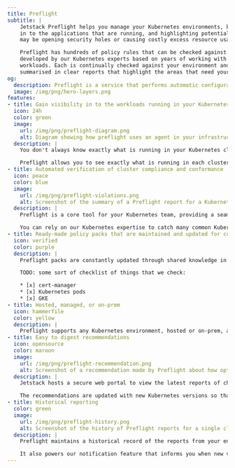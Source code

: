 ```yaml
---
title: Preflight
subtitle: |
    Jetstack Preflight helps you manage your Kubernetes environments, by giving you visibility
    in to the applications that are running, and highlighting potential mis-configurations that
    may be opening security holes or causing costly excess resource usage.

    Preflight has hundreds of policy rules that can be checked against your environment, all
    developed by our Kubernetes experts based on years of working with critical production
    workloads. Each is continually checked against your environment and the results are
    summarised in clear reports that highlight the areas that need your attention.
og:
  description: Preflight is a service that performs automatic configuration checks on your Kubernetes infrastructure.
  image: /img/png/hero-layers.png
features:
- title: Gain visibility in to the workloads running in your Kubernetes environments
  icon: 24h
  color: green
  image:
    url: /img/png/preflight-diagram.png
    alt: Diagram showing how preflight uses an agent in your infrastructure to report data to the Preflight SaaS for analysis and reporting
  description: |
    You don't always know exactly what is running in your Kubernetes clusters, either because developers may have deployed things that you don't know about, or because configuration changes have left applications running that everyone thinks have been removed.

    Preflight allows you to see exactly what is running in each cluster without requiring you to pre-approve every change or specific tools to deploy the clusters or their applications. Preflight will also highlight anything that is particularly high risk because of configuration problems, whether that is potential security holes or excess resource usage.
- title: Automated verification of cluster compliance and conformance
  icon: peace
  color: blue
  image:
    url: /img/png/preflight-violations.png
    alt: Screenshot of the summary of a Preflight report for a Kubernetes cluster
  description: |
    Preflight is a core tool for your Kubernetes team, providing a seamless compliance checker so that your business can move quickly on improving your Infrastructure, whilst having the confidence that it meets the highest standards of best practice.

    You can rely on our Kubernetes expertise to catch many common Kubernetes errors.
- title: Ready-made policy packs that are maintained and updated for common cloud native Architecture and patterns
  icon: verified
  color: purple
  description: |
    Preflight packs are constantly updated through shared knowledge in Jetstack, meaning they are always covering the latest developments in upstream technologies and cloud infrastructure.

    TODO: some sort of checklist of things that we check:

    * [x] cert-manager
    * [x] Kubernetes pods
    * [x] GKE
- title: Hosted, managed, or on-prem
  icon: hammerfile
  color: yellow
  description: |
    Preflight supports any Kubernetes environment, hosted or on-prem, and can be used when you have a heterogeneous environment. There are policy packs that check specific rules for each environment so that you be sure that you have the best configuration in each case.
- title: Easy to digest recommendations
  icon: opensource
  color: maroon
  image:
    url: /img/png/preflight-recommendation.png
    alt: Screenshot of a recommendation made by Preflight about how options to rectify a configuration issue
  description: |
    Jetstack hosts a secure web portal to view the latest reports of checks, ensuring that all members of your team are able to evaluate the current state of your Kubernetes infrastructure. The reports highlight the most important items for you to review and deal with before they become costly.

    The recommendations are updated with new Kubernetes versions so that you can be sure that you are always up to date with best-practices.
- title: Historical reporting
  color: green
  image:
    url: /img/png/preflight-history.png
    alt: Screenshot of the history of Preflight reports for a single cluster
  description: |
    Preflight maintains a historical record of the reports from your environments. This allows you to confirm the earlier state of your cluster when needed.

    It also powers our notification feature that informs you when new violations occur within one your environments.
---
```

